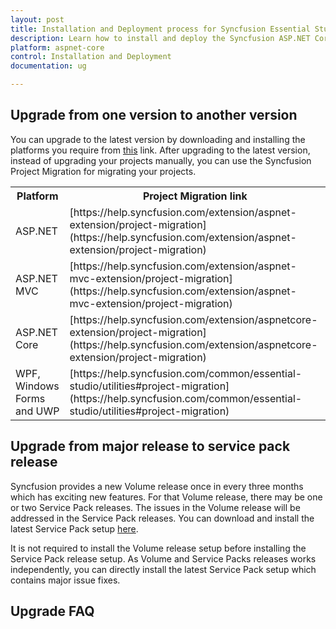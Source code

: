 ```yaml
---
layout: post
title: Installation and Deployment process for Syncfusion Essential Studio ASP.NET Core products
description: Learn how to install and deploy the Syncfusion ASP.NET Core component
platform: aspnet-core
control: Installation and Deployment
documentation: ug

---
```


## Upgrade from one version to another version 

You can upgrade to the latest version by downloading and installing the platforms you require from [this](https://www.syncfusion.com/downloads/latest-version) link. After upgrading to the latest version, instead of upgrading your projects manually, you can use the Syncfusion Project Migration for migrating your projects. 

<table>
<tr>
<th>
Platform</th><th>
Project Migration link</th></tr>
<tr>
<td>
ASP.NET</td><td>
[https://help.syncfusion.com/extension/aspnet-extension/project-migration](https://help.syncfusion.com/extension/aspnet-extension/project-migration)</td></tr>
<tr>
<td>
ASP.NET MVC</td><td>
[https://help.syncfusion.com/extension/aspnet-mvc-extension/project-migration](https://help.syncfusion.com/extension/aspnet-mvc-extension/project-migration)</td></tr>
<tr>
<td>
ASP.NET Core</td><td>
[https://help.syncfusion.com/extension/aspnetcore-extension/project-migration](https://help.syncfusion.com/extension/aspnetcore-extension/project-migration)</td></tr>
<tr>
<td>
WPF, Windows Forms and UWP</td><td>
[https://help.syncfusion.com/common/essential-studio/utilities#project-migration](https://help.syncfusion.com/common/essential-studio/utilities#project-migration)</td></tr>
</table>




## Upgrade from major release to service pack release

Syncfusion provides a new Volume release once in every three months which has exciting new features. For that Volume release, there may be one or two Service Pack releases. The issues in the Volume release will be addressed in the Service Pack releases. You can download and install the latest Service Pack setup [here](https://www.syncfusion.com/downloads/latest-version). 


It is not required to install the Volume release setup before installing the Service Pack release setup. As Volume and Service Packs releases works independently, you can directly install the latest Service Pack setup which contains major issue fixes. 




## Upgrade FAQ 